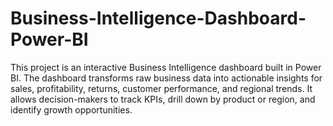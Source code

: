 # Business-Intelligence-Dashboard-Power-BI
This project is an interactive Business Intelligence dashboard built in Power BI. The dashboard transforms raw business data into actionable insights for sales, profitability, returns, customer performance, and regional trends. It allows decision-makers to track KPIs, drill down by product or region, and identify growth opportunities.
